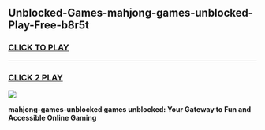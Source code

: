 
## Unblocked-Games-mahjong-games-unblocked-Play-Free-b8r5t
<h3>
<a href="https://premium76.site?title=mahjong-games-unblocked&ref=09A">CLICK TO PLAY</a></h3>
<hr>

<h3>
<a href="https://premium76.site?title=mahjong-games-unblocked&ref=09A">CLICK 2 PLAY</a>
  
</h3>

<a href="https://premium76.site?title=mahjong-games-unblocked&ref=09A"><img src="https://clearcache.store/games.png"></a>


**mahjong-games-unblocked games unblocked: Your Gateway to Fun and Accessible Online Gaming**
